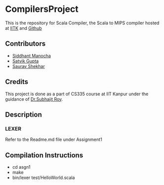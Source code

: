 # CompilersProject

This is the repository for
Scala Compiler, the Scala to MIPS compiler hosted at [IITK](https://git.cse.iitk.ac.in/smanocha/compilersproject)  and [Github](https://github.com/sid17/CompilersProject)

## Contributors
* [Siddhant Manocha](http://home.iitk.ac.in/~smanocha)
* [Satvik Gupta](http://home.iitk.ac.in/~satvikg)
* [Saurav Shekhar](http://home.iitk.ac.in/~sshekh)

## Credits

This project is done as a part of CS335 course at IIT Kanpur under the guidance of 
[Dr.Subhajit Roy](http://web.cse.iitk.ac.in/users/subhajit/).

## Description

### LEXER

Refer to the Readme.md file under Assignment1

## Compilation Instructions

* cd asgn1
* make
* bin/lexer test/HelloWorld.scala
